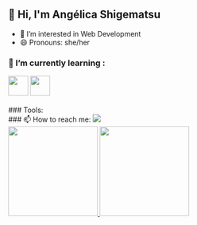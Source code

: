 ## 👋 Hi, I'm Angélica Shigematsu 

- 👀 I’m interested in Web Development
- 😄 Pronouns: she/her
### 🌱 I’m currently learning :
<div>
  <i class="devicon-nodejs-plain-wordmark"></i>
  <img src="https://cdn.jsdelivr.net/gh/devicons/devicon/icons/javascript/javascript-original.svg" height="40" width="40"/>        
  <img src="https://cdn.jsdelivr.net/gh/devicons/devicon/icons/css3/css3-original-wordmark.svg" height="40" width="40"/>
</div>
<br/>
 ### Tools:
 <i class="devicon-git-plain-wordmark colored" height="40" width="40"></i>
 <i class="devicon-visualstudio-plain-wordmark colored" height="40" width="40"></i>
 <br/>
 ### 📫 How to reach me:
 <a href="https://www.linkedin.com/in/angelica-shigematsu" target="_blank"><img src="https://img.shields.io/badge/-LinkedIn-%230077B5?style=for-the-badge&logo=linkedin&logoColor=white" target="_blank"></a>
 <br/>
<div>
<a href="https://github.com/angelica-shigematsu">
  <img height="180em" src="https://github-readme-stats.vercel.app/api/top-langs/?username=angelica-shigematsu&layout=compact&langs_count=7&theme=dracula"/>
  <img height="180em" src="https://github-readme-stats.vercel.app/api?username=angelica-shigematsu&show_icons=true&theme=dracula&include_all_commits=true&count_private=true"/>
</div>


                    
          
